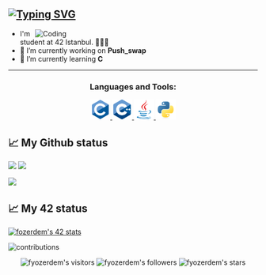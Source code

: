 [![Typing SVG](https://readme-typing-svg.demolab.com?font=Fira+Code&weight=100&pause=1000&color=09B9E1&width=435&lines=Hi+there%2C+I'm+Ya%C4%9Fmur+%F0%9F%91%8B)](https://git.io/typing-svg)
---------------------
<img alt="Coding" width="450" src="https://media.tenor.com/3bTxZ4HdrysAAAAC/pixels-neon.gif" align="right"/>

* I'm student at 42 Istanbul. 👩🏻‍💻
* 🔭 I’m currently working on **Push_swap**
* 🌱 I’m currently learning **C**

-----------------------------
<h3 align="center">Languages and Tools:</h3>
<p align="center"> <a href="https://www.cprogramming.com/" target="_blank" rel="noreferrer"> <img src="https://raw.githubusercontent.com/devicons/devicon/master/icons/c/c-original.svg" alt="c" width="40" height="40"/> </a> <a href="https://www.w3schools.com/cpp/" target="_blank" rel="noreferrer"> <img src="https://raw.githubusercontent.com/devicons/devicon/master/icons/cplusplus/cplusplus-original.svg" alt="cplusplus" width="40" height="40"/> </a> <a href="https://www.java.com" target="_blank" rel="noreferrer"> <img src="https://raw.githubusercontent.com/devicons/devicon/master/icons/java/java-original.svg" alt="java" width="40" height="40"/> </a> <a href="https://www.python.org" target="_blank" rel="noreferrer"> <img src="https://raw.githubusercontent.com/devicons/devicon/master/icons/python/python-original.svg" alt="python" width="40" height="40"/> </a> </p>



## 📈 My Github status

<p align="left">
  <img width="43%" src="https://awesome-github-stats.azurewebsites.net/user-stats/fyozerdem?cardType=github&theme=radical" />
  <img width="48%" src="https://github-readme-streak-stats.herokuapp.com/?user=fyozerdem&theme=radical" />
</p>

<p align="left">
   <img width="40%" src="(https://github-readme-stats.vercel.app/api?username=fyozerdem&show_icons=true&theme=radical" />
</p>

## 📈 My 42 status

<p align="left">

  [![fozerdem's 42 stats](https://badge.mediaplus.ma/darkblue/fozerdem?1337Badge=off&UM6P=off)](https://github.com/oakoudad/badge42)

</p>


![contributions](https://user-images.githubusercontent.com/99393019/206873716-60aacef7-7215-4d39-9f42-f09b568f2203.svg)

<p align="center">
	<img alt="fyozerdem's visitors" src="https://komarev.com/ghpvc/?username=fyozerdem&color=8c36db&style=flat&label=visitors" />
	<img alt="fyozerdem's followers" src="https://img.shields.io/github/followers/fyozerdem?color=blueviolet" />
	<img alt="fyozerdem's stars" src="https://img.shields.io/github/stars/fyozerdem?color=blueviolet" />
</p>
